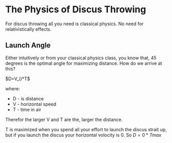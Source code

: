 # The Physics of Discus Throwing

For discus throwing all you need is classical physics. No need for relativistically effects.

## Launch Angle

Either intuitively or from your classical physics class, you know that, 45 degrees is the optimal angle for maximizing distance. How do we arrive at this?

$D=V_{i*T$

where:

- D - is distance
- V - horizontal speed
- T  - time in air

Therefor the larger V and T are the, larger the distance.

T is maximized when you spend all your effort to launch the discus strait up, but if you launch the discus your horizontal volocity is 0. So $D = 0*T{max}$


 
